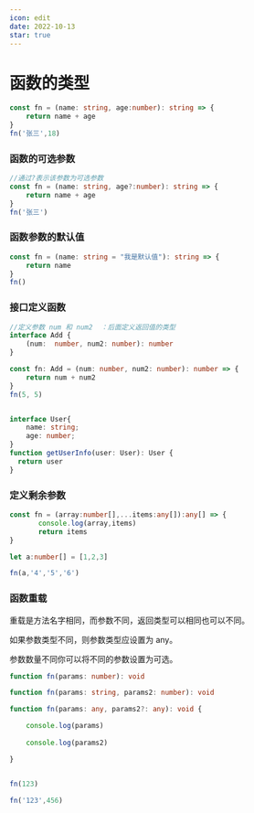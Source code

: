 ```yaml
---
icon: edit
date: 2022-10-13
star: true
---
```



# 函数的类型



```ts
const fn = (name: string, age:number): string => {
    return name + age
}
fn('张三',18)
```

### 函数的可选参数

```ts
//通过?表示该参数为可选参数
const fn = (name: string, age?:number): string => {
    return name + age
}
fn('张三')
```

### 函数参数的默认值

```ts
const fn = (name: string = "我是默认值"): string => {
    return name
}
fn()
```

### 接口定义函数

```ts
//定义参数 num 和 num2  ：后面定义返回值的类型
interface Add {
    (num:  number, num2: number): number
}

const fn: Add = (num: number, num2: number): number => {
    return num + num2
}
fn(5, 5)


interface User{
    name: string;
    age: number;
}
function getUserInfo(user: User): User {
  return user
}
```

### 定义剩余参数

```ts
const fn = (array:number[],...items:any[]):any[] => {
       console.log(array,items)
       return items
}

let a:number[] = [1,2,3]

fn(a,'4','5','6')
```

### 函数重载

重载是方法名字相同，而参数不同，返回类型可以相同也可以不同。

如果参数类型不同，则参数类型应设置为 any。

参数数量不同你可以将不同的参数设置为可选。

```ts
function fn(params: number): void

function fn(params: string, params2: number): void

function fn(params: any, params2?: any): void {

    console.log(params)
     
    console.log(params2)

}


fn(123)

fn('123',456)


```

